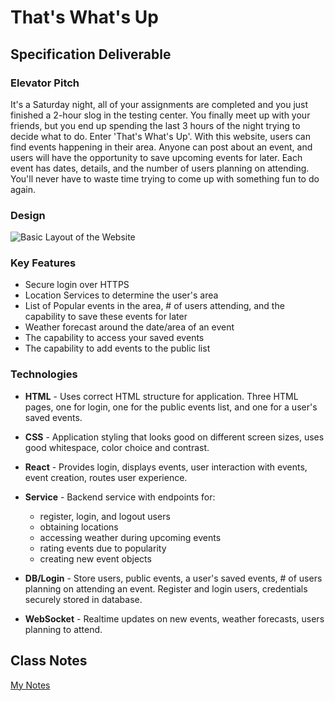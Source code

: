 # That's What's Up

## Specification Deliverable

### Elevator Pitch
It's a Saturday night, all of your assignments are completed and you just finished a 2-hour slog in the testing center. You finally meet up with your friends, but you end up spending the last 3 hours of the night trying to decide what to do. Enter 'That's What's Up'. With this website, users can find events happening in their area. Anyone can post about an event, and users will have the opportunity to save upcoming events for later. Each event has dates, details, and the number of users planning on attending. You'll never have to waste time trying to come up with something fun to do again.
### Design
![Basic Layout of the Website](./design.jpg)
### Key Features
- Secure login over HTTPS
- Location Services to determine the user's area
- List of Popular events in the area, # of users attending, and the capability to save these events for later
- Weather forecast around the date/area of an event
- The capability to access your saved events
- The capability to add events to the public list
### Technologies
- **HTML** - Uses correct HTML structure for application. Three HTML pages, one for login, one for the public events list, and one for a user's saved events.

- **CSS** - Application styling that looks good on different screen sizes, uses good whitespace, color choice and contrast.

- **React** - Provides login, displays events, user interaction with events, event creation, routes user experience.

- **Service** - Backend service with endpoints for:
    - register, login, and logout users
    - obtaining locations
    - accessing weather during upcoming events
    - rating events due to popularity
    - creating new event objects

- **DB/Login** - Store users, public events, a user's saved events, # of users planning on attending an event. Register and login users, credentials securely stored in database.

- **WebSocket** - Realtime updates on new events, weather forecasts, users planning to attend.

## Class Notes

[My Notes](notes.md)
